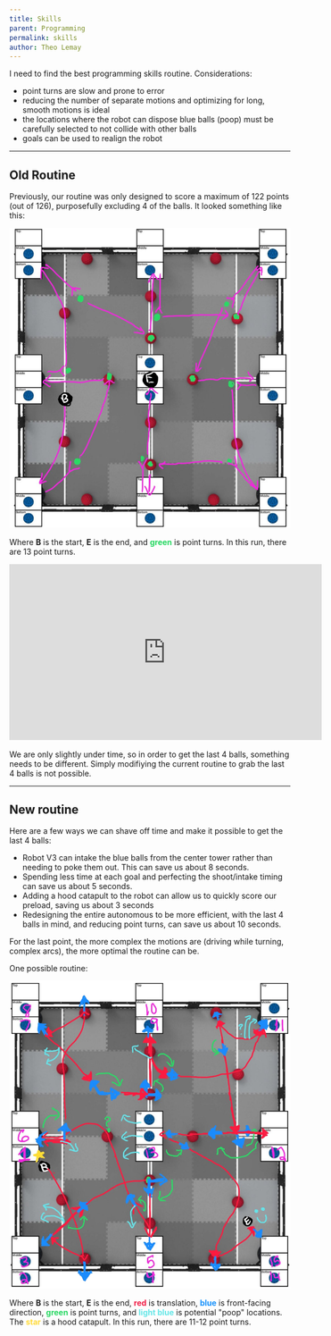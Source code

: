 ```yaml
---
title: Skills
parent: Programming
permalink: skills
author: Theo Lemay
---
```


I need to find the best programming skills routine. Considerations:

- point turns are slow and prone to error
- reducing the number of separate motions and optimizing for long, smooth motions is ideal
- the locations where the robot can dispose blue balls (poop) must be carefully selected to not collide with other balls
- goals can be used to realign the robot

---

## Old Routine

Previously, our routine was only designed to score a maximum of 122 points (out of 126), purposefully excluding 4 of the balls. It looked something like this:

![](images/skills-planning-old.png)

Where **B** is the start, **E** is the end, and <span style="color: #26d761; font-weight: bold">green</span> is point turns. In this run, there are 13 point turns.

<iframe width="560" height="315" src="https://www.youtube-nocookie.com/embed/ph_FwYNPAbk" title="YouTube video player" frameborder="0" allow="accelerometer; autoplay; clipboard-write; encrypted-media; gyroscope; picture-in-picture" allowfullscreen></iframe><br>

We are only slightly under time, so in order to get the last 4 balls, something needs to be different. Simply modifiying the current routine to grab the last 4 balls is not possible.

---

## New routine

Here are a few ways we can shave off time and make it possible to get the last 4 balls:

- Robot V3 can intake the blue balls from the center tower rather than needing to poke them out. This can save us about 8 seconds.
- Spending less time at each goal and perfecting the shoot/intake timing can save us about 5 seconds.
- Adding a hood catapult to the robot can allow us to quickly score our preload, saving us about 3 seconds
- Redesigning the entire autonomous to be more efficient, with the last 4 balls in mind, and reducing point turns, can save us about 10 seconds.

For the last point, the more complex the motions are (driving while turning, complex arcs), the more optimal the routine can be.

One possible routine:

![](images/skills-planning-new.png)

Where **B** is the start, **E** is the end, <span style="color: #f01b44; font-weight: bold">red</span> is translation, <span style="color: #138ffb; font-weight: bold">blue</span> is front-facing direction, <span style="color: #26d761; font-weight: bold">green</span> is point turns, and <span style="color: #64e6e7; font-weight: bold">light blue</span> is potential "poop" locations. The <span style="color: #ffda3a; font-weight: bold">star</span> is a hood catapult. In this run, there are 11-12 point turns.
